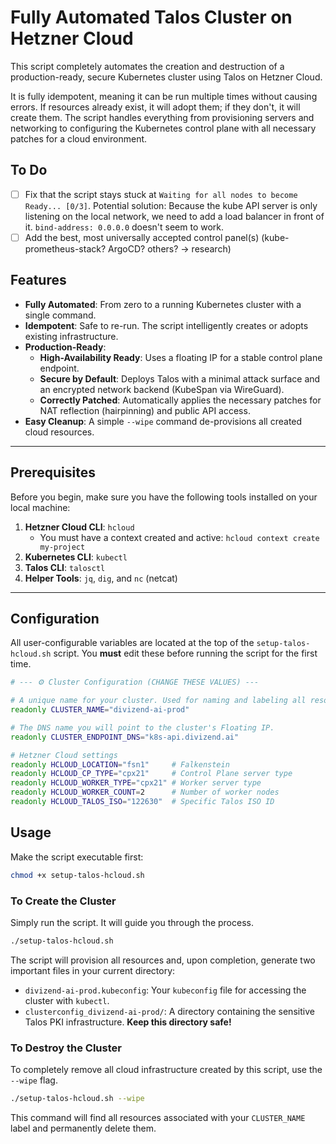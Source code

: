 # Fully Automated Talos Cluster on Hetzner Cloud

This script completely automates the creation and destruction of a production-ready, secure Kubernetes cluster using Talos on Hetzner Cloud.

It is fully idempotent, meaning it can be run multiple times without causing errors. If resources already exist, it will adopt them; if they don't, it will create them. The script handles everything from provisioning servers and networking to configuring the Kubernetes control plane with all necessary patches for a cloud environment.

## To Do

- [ ] Fix that the script stays stuck at `Waiting for all nodes to become Ready... [0/3]`. Potential solution: Because the kube API server is only listening on the local network, we need to add a load balancer in front of it. `bind-address: 0.0.0.0` doesn't seem to work.
- [ ] Add the best, most universally accepted control panel(s) (kube-prometheus-stack? ArgoCD? others? -> research)

## Features

- **Fully Automated**: From zero to a running Kubernetes cluster with a single command.
- **Idempotent**: Safe to re-run. The script intelligently creates or adopts existing infrastructure.
- **Production-Ready**:
    - **High-Availability Ready**: Uses a floating IP for a stable control plane endpoint.
    - **Secure by Default**: Deploys Talos with a minimal attack surface and an encrypted network backend (KubeSpan via WireGuard).
    - **Correctly Patched**: Automatically applies the necessary patches for NAT reflection (hairpinning) and public API access.
- **Easy Cleanup**: A simple `--wipe` command de-provisions all created cloud resources.

---

##  Prerequisites

Before you begin, make sure you have the following tools installed on your local machine:

1.  **Hetzner Cloud CLI**: `hcloud`
    - You must have a context created and active: `hcloud context create my-project`
2.  **Kubernetes CLI**: `kubectl`
3.  **Talos CLI**: `talosctl`
4.  **Helper Tools**: `jq`, `dig`, and `nc` (netcat)

---

## Configuration

All user-configurable variables are located at the top of the `setup-talos-hcloud.sh` script. You **must** edit these before running the script for the first time.

```bash
# --- ⚙️ Cluster Configuration (CHANGE THESE VALUES) ---

# A unique name for your cluster. Used for naming and labeling all resources.
readonly CLUSTER_NAME="divizend-ai-prod"

# The DNS name you will point to the cluster's Floating IP.
readonly CLUSTER_ENDPOINT_DNS="k8s-api.divizend.ai"

# Hetzner Cloud settings
readonly HCLOUD_LOCATION="fsn1"     # Falkenstein
readonly HCLOUD_CP_TYPE="cpx21"     # Control Plane server type
readonly HCLOUD_WORKER_TYPE="cpx21" # Worker server type
readonly HCLOUD_WORKER_COUNT=2      # Number of worker nodes
readonly HCLOUD_TALOS_ISO="122630"  # Specific Talos ISO ID
```

## Usage

Make the script executable first:

```bash
chmod +x setup-talos-hcloud.sh
```

### To Create the Cluster

Simply run the script. It will guide you through the process.

```bash
./setup-talos-hcloud.sh
```

The script will provision all resources and, upon completion, generate two important files in your current directory:

- `divizend-ai-prod.kubeconfig`: Your `kubeconfig` file for accessing the cluster with `kubectl`.
- `clusterconfig_divizend-ai-prod/`: A directory containing the sensitive Talos PKI infrastructure. **Keep this directory safe!**

### To Destroy the Cluster

To completely remove all cloud infrastructure created by this script, use the `--wipe` flag.

```bash
./setup-talos-hcloud.sh --wipe
```

This command will find all resources associated with your `CLUSTER_NAME` label and permanently delete them.
